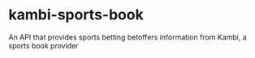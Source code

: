 # kambi-sports-book
An API that provides sports betting betoffers information from Kambi, a sports book provider
